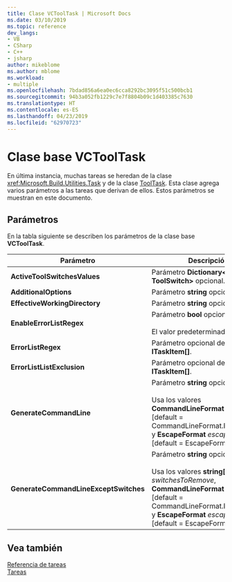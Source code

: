 ```yaml
---
title: Clase VCToolTask | Microsoft Docs
ms.date: 03/10/2019
ms.topic: reference
dev_langs:
- VB
- CSharp
- C++
- jsharp
author: mikeblome
ms.author: mblome
ms.workload:
- multiple
ms.openlocfilehash: 7bdad856a6ea0ec6cca8292bc3095f51c500bcb1
ms.sourcegitcommit: 94b3a052fb1229c7e7f8804b09c1d403385c7630
ms.translationtype: HT
ms.contentlocale: es-ES
ms.lasthandoff: 04/23/2019
ms.locfileid: "62970723"
---
```

# <a name="vctooltask-base-class"></a>Clase base VCToolTask

En última instancia, muchas tareas se heredan de la clase <xref:Microsoft.Build.Utilities.Task> y de la clase [ToolTask](/dotnet/api/microsoft.build.utilities.tooltask). Esta clase agrega varios parámetros a las tareas que derivan de ellos. Estos parámetros se muestran en este documento.

## <a name="parameters"></a>Parámetros

En la tabla siguiente se describen los parámetros de la clase base **VCToolTask**.

|Parámetro|Descripción|
|---------------|-----------------|
|**ActiveToolSwitchesValues**|Parámetro **Dictionary\<string, ToolSwitch>** opcional.|
|**AdditionalOptions**|Parámetro **string** opcional.|
|**EffectiveWorkingDirectory**|Parámetro **string** opcional.|
|**EnableErrorListRegex**|Parámetro **bool** opcional.<br/><br/>El valor predeterminado es `true`.|
|**ErrorListRegex**|Parámetro opcional de tipo **ITaskItem[]**.|
|**ErrorListListExclusion**|Parámetro opcional de tipo **ITaskItem[]**.|
|**GenerateCommandLine**|Parámetro **string** opcional.<br/><br/>Usa los valores **CommandLineFormat** *format* [default = CommandLineFormat.ForBuildLog] y **EscapeFormat** *escapeFormat* [default = EscapeFormat.Default].|
|**GenerateCommandLineExceptSwitches**|Parámetro **string** opcional.<br/><br/>Usa los valores **string[]** *switchesToRemove*, **CommandLineFormat** *format* [default = CommandLineFormat.ForBuildLog] y **EscapeFormat** *escapeFormat* [default = EscapeFormat.Default].|

## <a name="see-also"></a>Vea también

[Referencia de tareas](../msbuild/msbuild-task-reference.md)<br/>
[Tareas](../msbuild/msbuild-tasks.md)